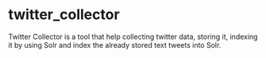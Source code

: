 # twitter_collector
Twitter Collector is a tool that help collecting twitter data, storing it, indexing it by using Solr and index the already stored text tweets into Solr.
